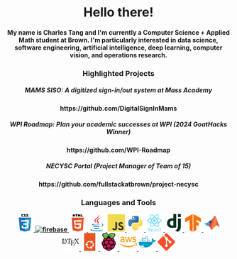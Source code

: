 <h1 align="center">Hello there!</h1>
<h4 align="center">My name is Charles Tang and I'm currently a Computer Science + Applied Math student at Brown. I'm particularly interested in data science, software engineering, artificial intelligence, deep learning, computer vision, and operations research.

<div align="center">
  <h3 align="center">Highlighted Projects</h3>
  <h5>MAMS SISO: A digitized sign-in/out system at Mass Academy</h5>
  <p>https://github.com/DigitalSignInMams</p>
  <h5>WPI Roadmap: Plan your academic successes at WPI (2024 GoatHacks Winner)</h5>
  <p>https://github.com/WPI-Roadmap</p>
  <h5>NECYSC Portal (Project Manager of Team of 15)</h5>
  <p>https://github.com/fullstackatbrown/project-necysc</p>
</div>
  
<div align="center">
<h3 align="center">Languages and Tools</h3>
<a href="https://www.w3schools.com/css/" target="_blank" rel="noreferrer"> <img src="https://raw.githubusercontent.com/devicons/devicon/master/icons/css3/css3-original-wordmark.svg" alt="css3" width="40" height="40"/> </a>  <a href="https://firebase.google.com/" target="_blank" rel="noreferrer"> <img src="https://www.vectorlogo.zone/logos/firebase/firebase-icon.svg" alt="firebase" width="40" height="40"/> </a> <a href="https://www.w3.org/html/" target="_blank" rel="noreferrer"> <img src="https://raw.githubusercontent.com/devicons/devicon/master/icons/html5/html5-original-wordmark.svg" alt="html5" width="40" height="40"/> </a> <a href="https://www.java.com" target="_blank" rel="noreferrer"> <img src="https://raw.githubusercontent.com/devicons/devicon/master/icons/java/java-original.svg" alt="java" width="40" height="40"/> </a> <a href="https://developer.mozilla.org/en-US/docs/Web/JavaScript" target="_blank" rel="noreferrer"> <img src="https://raw.githubusercontent.com/devicons/devicon/master/icons/javascript/javascript-original.svg" alt="javascript" width="40" height="40"/> </a> <a href="https://www.python.org" target="_blank" rel="noreferrer"> <img src="https://raw.githubusercontent.com/devicons/devicon/master/icons/python/python-original.svg" alt="python" width="40" height="40"/> </a> <a href="https://reactjs.org/" target="_blank" rel="noreferrer"> <img src="https://raw.githubusercontent.com/devicons/devicon/master/icons/react/react-original-wordmark.svg" alt="react" width="40" height="40"/> </a>
  <a href="https://www.djangoproject.com/" target="_blank" rel="noreferrer"> <img src="https://raw.githubusercontent.com/devicons/devicon/master/icons/django/django-plain.svg" alt="django" width="40" height="40"/> </a> <a href="https://tensorflow.org/" target="_blank" rel="noreferrer"> <img src="https://raw.githubusercontent.com/devicons/devicon/master/icons/tensorflow/tensorflow-original.svg" alt="tensorflow" width="40" height="40"/> </a> <a href="https://www.mathworks.com/products/matlab.html" target="_blank" rel="noreferrer"> <img src="https://raw.githubusercontent.com/devicons/devicon/master/icons/matlab/matlab-original.svg" alt="matlab" width="40" height="40"/> </a>
  <a href="https://latex-project.org" target="_blank" rel="noreferrer"> <img src="https://raw.githubusercontent.com/devicons/devicon/master/icons/latex/latex-original.svg" alt="latex" width="40" height="40" style="background-color: white;"/> </a> <a href="https://ubuntu.com" target="_blank" rel="noreferrer"> <img src="https://raw.githubusercontent.com/devicons/devicon/master/icons/ubuntu/ubuntu-plain.svg" alt="ubuntu" width="40" height="40"/> </a> <a href="https://www.raspberrypi.com" target="_blank" rel="noreferrer"> <img src="https://raw.githubusercontent.com/devicons/devicon/master/icons/raspberrypi/raspberrypi-original.svg" alt="raspi" width="40" height="40"/> </a> <a href="https://aws.amazon.com/console/" target="_blank" rel="noreferrer"> <img src="https://raw.githubusercontent.com/devicons/devicon/master/icons/amazonwebservices/amazonwebservices-plain-wordmark.svg" alt="aws" width="40" height="40"/> </a> 
  <a href="https://www.docker.com/" target="_blank" rel="noreferrer"> <img src="https://raw.githubusercontent.com/devicons/devicon/master/icons/docker/docker-plain.svg" alt="docker" width="40" height="40"/> </a>
  <a href="https://git-scm.com/" target="_blank" rel="noreferrer"> <img src="https://raw.githubusercontent.com/devicons/devicon/master/icons/git/git-plain.svg" alt="git" width="40" height="40"/> </a>
  
  </p>

</div>

<!-- <p align="left"> <img src="https://komarev.com/ghpvc/?username=tarune28&label=Profile%20views&color=0e75b6&style=flat" alt="tarune28" /> </p> -->
